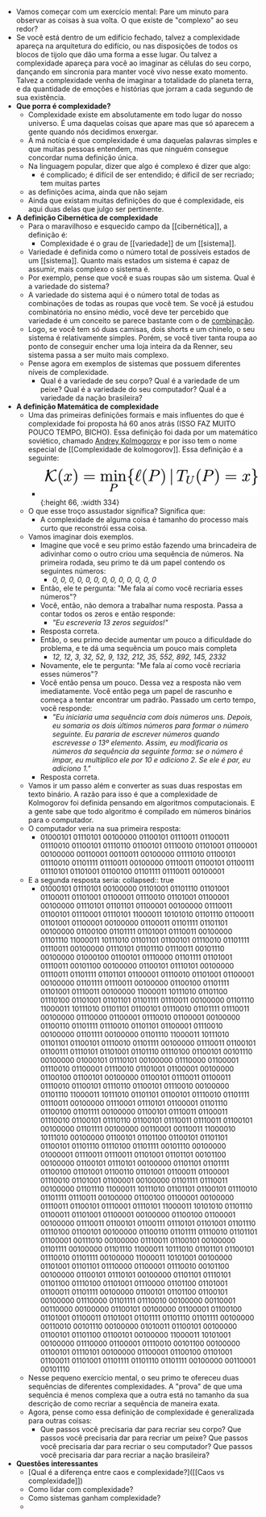 - Vamos começar com um exercício mental: Pare um minuto para observar as coisas à sua volta. O que existe de "complexo" ao seu redor?
- Se você está dentro de um edifício fechado, talvez a complexidade apareça na arquitetura do edifício, ou nas disposições de todos os blocos de tijolo que dão uma forma a esse lugar. Ou talvez a complexidade apareça para você ao imaginar as células do seu corpo, dançando em sincronia para manter você vivo nesse exato momento. Talvez a complexidade venha de imaginar a totalidade do planeta terra, e da quantidade de emoções e histórias que jorram a cada segundo de sua existência.
- **Que porra é complexidade?**
	- Complexidade existe em absolutamente em todo lugar do nosso universo. É uma daquelas coisas que apare mas que só aparecem a gente quando nós decidimos enxergar.
	- A má notícia é que complexidade é uma daquelas palavras simples e que muitas pessoas entendem, mas que ninguém consegue concordar numa definição única.
	- Na linguagem popular, dizer que algo é complexo é dizer que algo:
		- é complicado;
		  é difícil de ser entendido;
		  é díficil de ser recriado;
		  tem muitas partes
	- as definições acima, ainda que não sejam
	- Ainda que existam muitas definições do que é complexidade, eis aqui duas delas que julgo ser pertinente.
- **A definição Cibernética de complexidade**
	- Para o maravilhoso e esquecido campo da [[cibernética]], a definição é:
		- Complexidade é o grau de [[variedade]] de um [[sistema]].
	- Variedade é definida como o número total de possíveis estados de um [[sistema]]. Quanto mais estados um sistema é capaz de assumir, mais complexo o sistema é.
	- Por exemplo, pense que você e suas roupas são um sistema. Qual é a variedade do sistema?
	- A variedade do sistema aqui é o número total de todas as combinações de todas as roupas que você tem. Se você já estudou combinatória no ensino médio, você deve ter percebido que variedade é um conceito se parece bastante com o de [combinação](https://pt.wikipedia.org/wiki/Combina%C3%A7%C3%A3o).
	- Logo, se você tem só duas camisas, dois shorts e um chinelo, o seu sistema é relativamente simples. Porém, se você tiver tanta roupa ao ponto de conseguir encher uma loja inteira da da Renner, seu sistema passa a ser muito mais complexo.
	- Pense agora em exemplos de sistemas que possuem diferentes níveis de complexidade.
		- Qual é a variedade de seu corpo?
		  Qual é a variedade de um peixe?
		  Qual é a variedade do seu computador?
		  Qual é a variedade da nação brasileira?
- **A definição Matemática de complexidade**
	- Uma das primeiras definições formais e mais influentes do que é complexidade foi proposta há 60 anos atrás (ISSO FAZ MUITO POUCO TEMPO, BICHO). Essa definição foi dada por um matemático soviético, chamado [Andrey Kolmogorov](https://en.wikipedia.org/wiki/Andrey_Kolmogorov) e por isso tem o nome especial de [[Complexidade de kolmogorov]]. Essa definição é a seguinte:
		- ![image.png](../assets/image_1666809124848_0.png){:height 66, :width 334}
	- O que esse troço assustador significa? Significa que:
		- A complexidade de alguma coisa é tamanho do processo mais curto que reconstrói essa coisa.
	- Vamos imaginar dois exemplos.
		- Imagine que você e seu primo estão fazendo uma brincadeira de adivinhar como o outro criou uma sequência de números. Na primeira rodada, seu primo te dá um papel contendo os seguintes números:
			- *0, 0, 0, 0, 0, 0, 0, 0, 0, 0, 0, 0, 0*
		- Então, ele te pergunta: "Me fala aí como você recriaria esses números"?
		- Você, então, não demora a trabalhar numa resposta. Passa a contar todos os zeros e então responde:
			- *"Eu escreveria 13 zeros seguidos!"*
		- Resposta correta.
		- Então, o seu primo decide aumentar um pouco a dificuldade do problema, e te dá uma sequência um pouco mais completa
			- *12, 12, 3, 32, 52, 9, 132, 212, 35, 552, 892, 145, 2332*
		- Novamente, ele te pergunta: "Me fala aí como você recriaria esses números"?
		- Você então pensa um pouco. Dessa vez a resposta não vem imediatamente. Você então pega um papel de rascunho e começa a tentar encontrar um padrão. Passado um certo tempo, você responde:
			- *"Eu iniciaria uma sequência com dois números uns. Depois, eu somaria os dois últimos números para formar o número seguinte. Eu pararia de escrever números quando escrevesse o 13º elemento. Assim, eu modificaria os números da sequência da seguinte forma: se o número é impar, eu multiplico ele por 10 e adiciono 2. Se ele é par, eu adiciono 1."*
		- Resposta correta.
	- Vamos ir um passo além e converter as suas duas respostas em texto binário. A razão para isso é que a complexidade de Kolmogorov foi definida pensando em algoritmos computacionais. E a gente sabe que todo algoritmo é compilado em números binários para o computador.
	- O computador veria na sua primeira resposta:
		- 01000101 01110101 00100000 01100101 01110011 01100011 01110010 01100101 01110110 01100101 01110010 01101001 01100001 00100000 00110001 00110011 00100000 01111010 01100101 01110010 01101111 01110011 00100000 01110011 01100101 01100111 01110101 01101001 01100100 01101111 01110011 00100001
	- E a segunda resposta seria:
	  collapsed:: true
		- 01000101 01110101 00100000 01101001 01101110 01101001 01100011 01101001 01100001 01110010 01101001 01100001 00100000 01110101 01101101 01100001 00100000 01110011 01100101 01110001 01110101 11000011 10101010 01101110 01100011 01101001 01100001 00100000 01100011 01101111 01101101 00100000 01100100 01101111 01101001 01110011 00100000 01101110 11000011 10111010 01101101 01100101 01110010 01101111 01110011 00100000 01110101 01101110 01110011 00101110 00100000 01000100 01100101 01110000 01101111 01101001 01110011 00101100 00100000 01100101 01110101 00100000 01110011 01101111 01101101 01100001 01110010 01101001 01100001 00100000 01101111 01110011 00100000 01100100 01101111 01101001 01110011 00100000 11000011 10111010 01101100 01110100 01101001 01101101 01101111 01110011 00100000 01101110 11000011 10111010 01101101 01100101 01110010 01101111 01110011 00100000 01110000 01100001 01110010 01100001 00100000 01100110 01101111 01110010 01101101 01100001 01110010 00100000 01101111 00100000 01101110 11000011 10111010 01101101 01100101 01110010 01101111 00100000 01110011 01100101 01100111 01110101 01101001 01101110 01110100 01100101 00101110 00100000 01000101 01110101 00100000 01110000 01100001 01110010 01100001 01110010 01101001 01100001 00100000 01100100 01100101 00100000 01100101 01110011 01100011 01110010 01100101 01110110 01100101 01110010 00100000 01101110 11000011 10111010 01101101 01100101 01110010 01101111 01110011 00100000 01110001 01110101 01100001 01101110 01100100 01101111 00100000 01100101 01110011 01100011 01110010 01100101 01110110 01100101 01110011 01110011 01100101 00100000 01101111 00100000 00110001 00110011 11000010 10111010 00100000 01100101 01101100 01100101 01101101 01100101 01101110 01110100 01101111 00101110 00100000 01000001 01110011 01110011 01101001 01101101 00101100 00100000 01100101 01110101 00100000 01101101 01101111 01100100 01101001 01100110 01101001 01100011 01100001 01110010 01101001 01100001 00100000 01101111 01110011 00100000 01101110 11000011 10111010 01101101 01100101 01110010 01101111 01110011 00100000 01100100 01100001 00100000 01110011 01100101 01110001 01110101 11000011 10101010 01101110 01100011 01101001 01100001 00100000 01100100 01100001 00100000 01110011 01100101 01100111 01110101 01101001 01101110 01110100 01100101 00100000 01100110 01101111 01110010 01101101 01100001 00111010 00100000 01110011 01100101 00100000 01101111 00100000 01101110 11000011 10111010 01101101 01100101 01110010 01101111 00100000 11000011 10101001 00100000 01101001 01101101 01110000 01100001 01110010 00101100 00100000 01100101 01110101 00100000 01101101 01110101 01101100 01110100 01101001 01110000 01101100 01101001 01100011 01101111 00100000 01100101 01101100 01100101 00100000 01110000 01101111 01110010 00100000 00110001 00110000 00100000 01100101 00100000 01100001 01100100 01101001 01100011 01101001 01101111 01101110 01101111 00100000 00110010 00101110 00100000 01010011 01100101 00100000 01100101 01101100 01100101 00100000 11000011 10101001 00100000 01110000 01100001 01110010 00101100 00100000 01100101 01110101 00100000 01100001 01100100 01101001 01100011 01101001 01101111 01101110 01101111 00100000 00110001 00101110
	- Nesse pequeno exercício mental, o seu primo te ofereceu duas sequências de diferentes complexidades. A "prova" de que uma sequência é menos complexa que a outra está no tamanho da sua descrição de como recriar a sequência de maneira exata.
	- Agora, pense como essa definição de complexidade é generalizada para outras coisas:
		- Que passos você precisaria dar para recriar seu corpo?
		  Que passos você precisaria dar para recriar um peixe?
		  Que passos você precisaria dar para recriar o seu computador?
		  Que passos você precisaria dar para recriar a nação brasileira?
- **Questões interessantes**
	- [Qual é a diferença entre caos e complexidade?]([[Caos vs complexidade]])
	- Como lidar com complexidade?
	- Como sistemas ganham complexidade?
	-